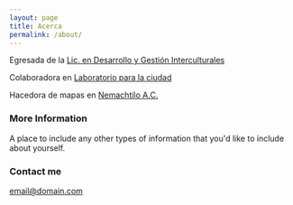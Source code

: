 ```yaml
---
layout: page
title: Acerca
permalink: /about/
---
```


Egresada de la [Lic. en Desarrollo y Gestión Interculturales](http://dgi.filos.unam.mx)

Colaboradora en [Laboratorio para la ciudad](http://labcd.mx)

Hacedora de mapas en [Nemachtilo A.C.](http://nemachtilo.mx)

### More Information

A place to include any other types of information that you'd like to include about yourself.

### Contact me

[email@domain.com](mailto:email@domain.com)
